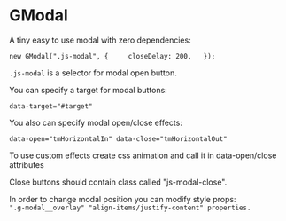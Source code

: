 # GModal

A tiny easy to use modal with zero dependencies:

` new GModal(".js-modal", {     closeDelay: 200,   }); `

`.js-modal` is a selector for modal open button.

You can specify a target for modal buttons:

`data-target="#target"`

You also can specify modal open/close effects:

`data-open="tmHorizontalIn" data-close="tmHorizontalOut"`

To use custom effects create css animation and call it in data-open/close attributes

Close buttons should contain class called "js-modal-close".

In order to change modal position you can modify style props:  
`".g-modal__overlay" "align-items/justify-content" properties.`
